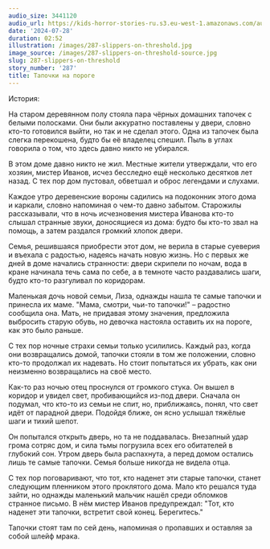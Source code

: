```yaml
---
audio_size: 3441120
audio_url: https://kids-horror-stories-ru.s3.eu-west-1.amazonaws.com/audio/287-slippers-on-threshold.mp3
date: '2024-07-28'
duration: 02:52
illustration: /images/287-slippers-on-threshold.jpg
image_source: /images/287-slippers-on-threshold-source.jpg
slug: 287-slippers-on-threshold
story_number: '287'
title: Тапочки на пороге
---
```


История:

На старом деревянном полу стояла пара чёрных домашних тапочек с белыми полосками. Они были аккуратно поставлены у двери, словно кто-то готовился выйти, но так и не сделал этого. Одна из тапочек была слегка перекошена, будто бы её владелец спешил. Пыль в углах говорила о том, что здесь давно никто не убирался.

В этом доме давно никто не жил. Местные жители утверждали, что его хозяин, мистер Иванов, исчез бесследно ещё несколько десятков лет назад. С тех пор дом пустовал, обветшал и оброс легендами и слухами.

Каждое утро деревенские вороны садились на подоконник этого дома и каркали, словно напоминая о чем-то давно забытом. Старожилы рассказывали, что в ночь исчезновения мистера Иванова кто-то слышал странные звуки, доносящиеся из дома: будто бы кто-то звал на помощь, а затем раздался громкий хлопок двери.

Семья, решившаяся приобрести этот дом, не верила в старые суеверия и въехала с радостью, надеясь начать новую жизнь. Но с первых же дней в доме начались странности: двери скрипели по ночам, вода в кране начинала течь сама по себе, а в темноте часто раздавались шаги, будто кто-то разгуливал по коридорам.

Маленькая дочь новой семьи, Лиза, однажды нашла те самые тапочки и принесла их маме. "Мама, смотри, чьи-то тапочки!" – радостно сообщила она. Мать, не придавая этому значения, предложила выбросить старую обувь, но девочка настояла оставить их на пороге, как это было раньше.

С тех пор ночные страхи семьи только усилились. Каждый раз, когда они возвращались домой, тапочки стояли в том же положении, словно кто-то продолжал их надевать. Но стоит попытаться их убрать, как они неизменно возвращались на своё место.

Как-то раз ночью отец проснулся от громкого стука. Он вышел в коридор и увидел свет, пробивающийся из-под двери. Сначала он подумал, что кто-то из семьи не спит, но, приближаясь, понял, что свет идёт от парадной двери. Подойдя ближе, он ясно услышал тяжёлые шаги и тихий шепот.

Он попытался открыть дверь, но та не поддавалась. Внезапный удар грома сотряс дом, и сила тьмы погрузила всех его обитателей в глубокий сон. Утром дверь была распахнута, а перед домом остались лишь те самые тапочки. Семья больше никогда не видела отца.

С тех пор поговаривают, что тот, кто наденет эти старые тапочки, станет следующим пленником этого проклятого дома. Мало кто решался туда зайти, но однажды маленький мальчик нашёл среди обломков странное письмо. В нём мистер Иванов предупреждал: "Тот, кто наденет эти тапочки, встретит свой конец. Берегитесь."

Тапочки стоят там по сей день, напоминая о пропавших и оставляя за собой шлейф мрака.